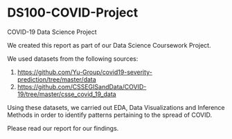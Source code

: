 # DS100-COVID-Project
COVID-19 Data Science Project

We created this report as part of our Data Science Coursework Project. 

We used datasets from the following sources:

1. https://github.com/Yu-Group/covid19-severity-prediction/tree/master/data
2. https://github.com/CSSEGISandData/COVID-19/tree/master/csse_covid_19_data

Using these datasets, we carried out EDA, Data Visualizations and Inference Methods in order to identify patterns pertaining to the spread of COVID.

Please read our report for our findings.
